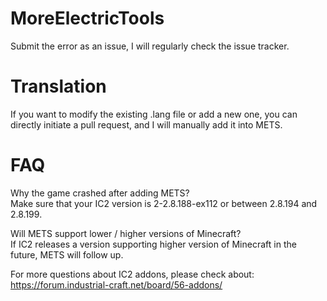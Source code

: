 # MoreElectricTools
Submit the error as an issue, I will regularly check the issue tracker.  

# Translation
If you want to modify the existing .lang file or add a new one, you can directly initiate a pull request, and I will manually add it into METS.  

# FAQ
Why the game crashed after adding METS?  
Make sure that your IC2 version is 2-2.8.188-ex112 or between 2.8.194 and 2.8.199.  

Will METS support lower / higher versions of Minecraft?  
If IC2 releases a version supporting higher version of Minecraft in the future, METS will follow up.  

For more questions about IC2 addons, please check about:  
https://forum.industrial-craft.net/board/56-addons/


